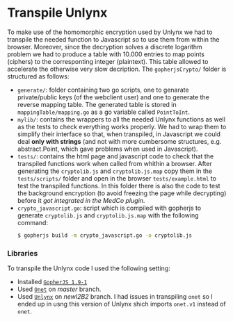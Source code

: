 # Transpile Unlynx
To make use of the homomorphic encryption used by Unlynx we had to transpile the needed function to Javascript so to use them from within the browser. Moreover, since the decryption solves a discrete logarithm problem we had to produce a table with 10.000 entries to map points (ciphers) to the corresponting integer (plaintext). This table allowed to accelerate the otherwise very slow decription. 
The `gopherjsCrypto/` folder is structured as follows:
- `generate/`: folder containing two go scripts, one to genarate private/public keys (of the webclient user) and one to generate the reverse mapping table. The generated table is stored in `mappingTable/mapping.go` as a go variable called  `PointToInt`.
- `mylib/`: contains the wrappers to all the needed Unlynx functions as well as the tests to check everything works properly. We had to wrap them to simplify their interface so that, when transpiled, in Javascript we could deal **only with strings** (and not with more cumbersome structures, e.g. abstract.Point, which gave problems when used in Javascript). 
- `tests/`: contains the html page and javascript code to check that the transpiled functions work when called from whithin a browser. After generating the `cryptolib.js` and `cryptolib.js.map` copy them in the `tests/scripts/` folder and open in the browser `tests/example.html` to test the transpiled functions. In this folder there is also the code to test the background encryption (to avoid freezing the page while decrypting) before it *got integrated in the MedCo plugin*.
- `crypto_javascript.go`: script which is compiled with gopherjs to generate `cryptolib.js` and `cryptolib.js.map` with the following command:
    ```sh
    $ gopherjs build -m crypto_javascript.go -o cryptolib.js
    ```
### Libraries
To transpile the Unlynx code I used the following setting:
- Installed [`GopherJS 1.9-1`](https://github.com/gopherjs/gopherjs/tree/go1.9)
- Used [`Onet`](https://github.com/dedis/onet) on *master* branch.
- Used [`Unlynx`](https://github.com/lca1/unlynx) on *newI2B2* branch. I had issues in transpiling `onet` so I ended up in usng this version of Unlynx shich imports `onet.v1` instead of `onet`.

